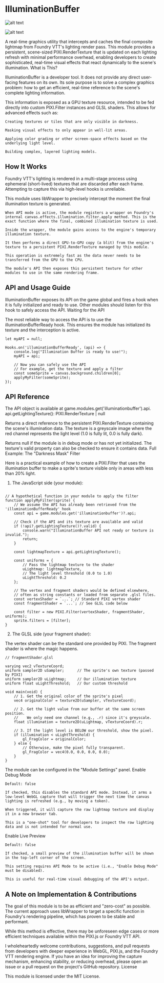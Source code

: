 # IlluminationBuffer

![alt text](https://img.shields.io/badge/Foundry%20VTT-v10%2B-orange.svg)


![alt text](https://img.shields.io/badge/License-MIT-green.svg)

A real-time graphics utility that intercepts and caches the final composite lightmap from Foundry VTT's lighting render pass. This module provides a persistent, scene-sized PIXI.RenderTexture that is updated on each lighting refresh with minimal performance overhead, enabling developers to create sophisticated, real-time visual effects that react dynamically to the scene's illumination.
What is This?

IlluminationBuffer is a developer tool. It does not provide any direct user-facing features on its own. Its sole purpose is to solve a complex graphics problem: how to get an efficient, real-time reference to the scene's complete lighting information.

This information is exposed as a GPU texture resource, intended to be fed directly into custom PIXI.Filter instances and GLSL shaders. This allows for advanced effects such as:

    Creating textures or tiles that are only visible in darkness.

    Masking visual effects to only appear in well-lit areas.

    Applying color grading or other screen-space effects based on the underlying light level.

    Building complex, layered lighting models.

## How It Works

Foundry VTT's lighting is rendered in a multi-stage process using ephemeral (short-lived) textures that are discarded after each frame. Attempting to capture this via high-level hooks is unreliable.

This module uses libWrapper to precisely intercept the moment the final illumination texture is generated.

    When API mode is active, the module registers a wrapper on Foundry's internal canvas.effects.illumination.filter.apply method. This is the exact function where the final, combined illumination texture is used.

    Inside the wrapper, the module gains access to the engine's temporary illumination texture.

    It then performs a direct GPU-to-GPU copy (a blit) from the engine's texture to a persistent PIXI.RenderTexture managed by this module.

    This operation is extremely fast as the data never needs to be transferred from the GPU to the CPU.

    The module's API then exposes this persistent texture for other modules to use in the same rendering frame.

## API and Usage Guide

IlluminationBuffer exposes its API on the game global and fires a hook when it is fully initialized and ready to use. Other modules should listen for this hook to safely access the API.
Waiting for the API

The most reliable way to access the API is to use the illuminationBufferReady hook. This ensures the module has initialized its texture and the interception is active.

```
let myAPI = null;

Hooks.on('illuminationBufferReady', (api) => {
    console.log("Illumination Buffer is ready to use!");
    myAPI = api;
    
    // Now you can safely use the API
    // For example, get the texture and apply a filter
    const someSprite = canvas.background.children[0];
    applyMyFilter(someSprite);
});
```
    
## API Reference

The API object is available at game.modules.get('illuminationbuffer').api.
api.getLightingTexture(): PIXI.RenderTexture | null

Returns a direct reference to the persistent PIXI.RenderTexture containing the scene's illumination data. The texture is a greyscale image where the red channel represents the light level (1.0 is fully lit, 0.0 is fully dark).

Returns null if the module is in debug mode or has not yet initialized. The texture's valid property can also be checked to ensure it contains data.
Full Example: The "Darkness Mask" Filter

Here is a practical example of how to create a PIXI.Filter that uses the illumination buffer to make a sprite's texture visible only in areas with less than 20% light.

1. The JavaScript side (your module):

```
      
// A hypothetical function in your module to apply the filter
function applyMyFilter(sprite) {
    // We assume the API has already been retrieved from the 'illuminationBufferReady' hook
    const api = game.modules.get('illuminationbuffer')?.api;

    // Check if the API and its texture are available and valid
    if (!api?.getLightingTexture()?.valid) {
        console.warn("IlluminationBuffer API not ready or texture is invalid.");
        return;
    }

    const lightmapTexture = api.getLightingTexture();

    const uniforms = {
        // Pass the lightmap texture to the shader
        uLightmap: lightmapTexture,
        // The light level threshold (0.0 to 1.0)
        uLightThreshold: 0.2
    };

    // The vertex and fragment shaders would be defined elsewhere,
    // often as string constants or loaded from separate .glsl files.
    const vertexShader = `...`; // Standard PIXI vertex shader
    const fragmentShader = `...`; // See GLSL code below

    const filter = new PIXI.Filter(vertexShader, fragmentShader, uniforms);
    sprite.filters = [filter];
}

```


2. The GLSL side (your fragment shader):

The vertex shader can be the standard one provided by PIXI. The fragment shader is where the magic happens.

```   
// fragmentShader.glsl

varying vec2 vTextureCoord;
uniform sampler2D uSampler;      // The sprite's own texture (passed by PIXI)
uniform sampler2D uLightmap;     // Our illumination texture
uniform float uLightThreshold;   // Our custom threshold

void main(void) {
    // 1. Get the original color of the sprite's pixel
    vec4 originalColor = texture2D(uSampler, vTextureCoord);

    // 2. Get the light value from our buffer at the same screen position.
    //    We only need one channel (e.g., .r) since it's greyscale.
    float illumination = texture2D(uLightmap, vTextureCoord).r;

    // 3. If the light level is BELOW our threshold, show the pixel.
    if (illumination < uLightThreshold) {
        gl_FragColor = originalColor;
    } else {
        // Otherwise, make the pixel fully transparent.
        gl_FragColor = vec4(0.0, 0.0, 0.0, 0.0);
    }
}

```


The module can be configured in the "Module Settings" panel.
Enable Debug Mode

    Default: false

    If checked, this disables the standard API mode. Instead, it arms a low-level WebGL capture that will trigger the next time the canvas lighting is refreshed (e.g., by moving a token).

    When triggered, it will capture the raw lightmap texture and display it in a new browser tab.

    This is a "one-shot" tool for developers to inspect the raw lighting data and is not intended for normal use.

Enable Live Preview

    Default: false

    If checked, a small preview of the illumination buffer will be shown in the top-left corner of the screen.

    This setting requires API Mode to be active (i.e., "Enable Debug Mode" must be disabled).

    This is useful for real-time visual debugging of the API's output.

## A Note on Implementation & Contributions

The goal of this module is to be as efficient and "zero-cost" as possible. The current approach uses libWrapper to target a specific function in Foundry's rendering pipeline, which has proven to be stable and performant.

While this method is effective, there may be unforeseen edge cases or more efficient techniques available within the PIXI.js or Foundry VTT API.

I wholeheartedly welcome contributions, suggestions, and pull requests from developers with deeper experience in WebGL, PIXI.js, and the Foundry VTT rendering engine. If you have an idea for improving the capture mechanism, enhancing stability, or reducing overhead, please open an issue or a pull request on the project's GitHub repository.
License

This module is licensed under the MIT License.
